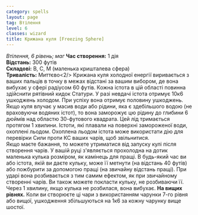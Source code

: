 ```yaml
---
category: spells
layout: page
tag: Втілення
level: 6
classes: wizard
title: Крижана куля [Freezing Sphere]
---
```


_Втілення, 6 рівень; маг_ **Час створення:** 1 дія    
**Відстань:** 300 футів    
**Складові:** В, С, М (маленька кришталева сфера)    
**Тривалість:** Миттєво<2/> Крижана куля холодної енергії виривається з ваших пальців в точку в межах відстані за вашим вибором, де вона вибухає у сфері радіусом 60 футів. Кожна істота в цій області повинна здійснити рятівний кидок Статури. У разі невдачі істота отримує 10к6 ушкоджень холодом. При успіху вона отримує половину ушкоджень.    
Якщо куля влучає у масив води або рідини, яка є здебільшого водою (не враховуючи водяних істот), то вона заморожує цю рідину до глибини 6 дюймів над областю 30-футового квадрата. Цей лід тримається протягом 1 хвилини. Істоти, які плавали на поверхні замороженої води, охоплені льодом. Охоплена льодом істота може використати дію для перевірки Сили проти КС ваших чарів, щоб звільнитися.    
Якщо маєте бажання, то можете утриматися від запуску кулі після створення чарів. У вашій руці з'являється прохолодна на дотик маленька кулька розміром, як камінець для пращі. В будь-який час ви або істота, якій ви даєте кульку, може її метнути (на відстань 40 футів) або пожбурити за допомогою пращі (на звичайну відстань пращі). При ударі вона розбивається з тим самим ефектом, як при звичайному створенні чарів. Ви також можете покласти кульку, не розбиваючи її. Через 1 хвилину, якщо кулька не розбилася, вона вибухає. **На вищих рівнях.** Коли ви створюєте ці чари з використанням чарунки 7-го рівня або вищої, ушкодження збільшуються на 1к6 за кожну чарунку вище шостої.
